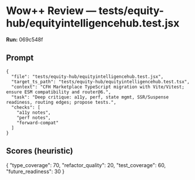 # Wow++ Review — tests/equity-hub/equityintelligencehub.test.jsx

**Run:** 069c548f

## Prompt

```
{
  "file": "tests/equity-hub/equityintelligencehub.test.jsx",
  "target_ts_path": "tests/equity-hub/equityintelligencehub.test.tsx",
  "context": "CFH Marketplace TypeScript migration with Vite/Vitest; ensure ESM compatibility and router@6.",
  "task": "Deep critique: a11y, perf, state mgmt, SSR/Suspense readiness, routing edges; propose tests.",
  "checks": [
    "a11y notes",
    "perf notes",
    "forward-compat"
  ]
}
```

## Scores (heuristic)

{
  "type_coverage": 70,
  "refactor_quality": 20,
  "test_coverage": 60,
  "future_readiness": 30
}
